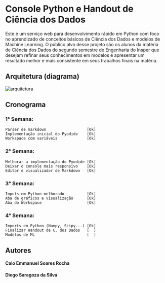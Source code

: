 # Console Python e Handout de Ciência dos Dados

Este é um serviço web para desenvolvimento rápido em Python com foco no aprendizado de conceitos básicos de Ciência dos Dados e modelos de Machine Learning. O público alvo desse projeto são os alunos da matéria de Ciência dos Dados do segundo semestre de Engenharia do Insper que desejam refinar seus conhecimentos em modelos e apresentar um resultado melhor e mais consistente em seus trabalhos finais na matéria.

## Arquitetura (diagrama)
![arquitetura](https://i.imgur.com/klAASQO.jpg)

## Cronograma
### 1° Semana:
	Parser de markdown 					[Ok]
	Implementação inicial do Pyodide 	[Ok]
	Workspace com variáveis				[Ok]
### 2° Semana:
	Melhorar a implementação do Pyodide [Ok]
	Deixar o console mais responsivo	[Ok]
	Editor e visualizador de Markdown	[Ok]
### 3° Semana:
	Inputs em Python melhorado			[Ok]
	Aba de gráficos	e visualização		[Ok]
	Aba do Workspace					[Ok]
### 4° Semana:
	Imports em Python (Numpy, Scipy...)	[Ok]
	Finalizar Handout de C. dos Dados	[  ]
	Modelos de ML 						[  ]

## Autores
#### Caio Emmanuel Soares Rocha
#### Diego Saragoza da Silva
